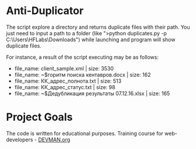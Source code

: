 # Anti-Duplicator

The script explore a directory and returns duplicate files with their path.
You just need to input a path to a folder (like ">python duplicates.py -p C:\Users\HFLabs\Downloads")
while launching and program will show duplicate files.

For instance, a result of the script executing may be as follows:

* file_name:  client_sample.xml  |  size:  3530
* file_name:  ~$горитм поиска кентавров.docx  |  size:  162
* file_name:  КК_адрес_полнота.txt  |  size:  513
* file_name:  КК_адрес_статус.txt  |  size:  98
* file_name:  ~$Дедубликация результаты 07.12.16.xlsx  |  size:  165

# Project Goals

The code is written for educational purposes. Training course for web-developers - [DEVMAN.org](https://devman.org)
